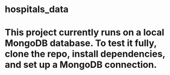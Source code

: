# hospitals_data
# This project currently runs on a local MongoDB database. To test it fully, clone the repo, install dependencies, and set up a MongoDB connection.